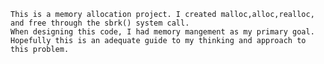     This is a memory allocation project. I created malloc,alloc,realloc, and free through the sbrk() system call. 
    When designing this code, I had memory mangement as my primary goal. Hopefully this is an adequate guide to my thinking and approach to this problem.
